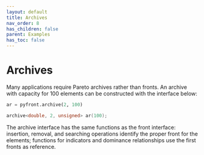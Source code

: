 ```yaml
---
layout: default
title: Archives
nav_order: 8
has_children: false
parent: Examples
has_toc: false
---
```

# Archives

Many applications require Pareto archives rather than fronts. An archive with capacity for 100 elements can be constructed with the interface below:

```python
ar = pyfront.archive(2, 100)
```

```cpp
archive<double, 2, unsigned> ar(100);
```

The archive interface has the same functions as the front interface: insertion, removal, and searching operations identify the proper front for the elements; functions for indicators and dominance relationships use the first fronts as reference.





<!-- Generated with mdsplit: https://github.com/alandefreitas/mdsplit -->
